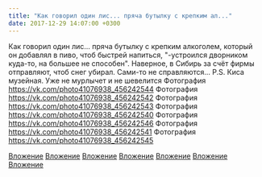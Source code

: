 ```yaml
---
title: "Как говорил один лис... пряча бутылку с крепким ал..."
date: 2017-12-29 14:07:00 +0300
---
```


Как говорил один лис... пряча бутылку с крепким алкоголем, который он добавлял в пиво, чтоб быстрей напиться, "-устроился дворником куда-то, на большее не способен". Наверное, в Сибирь за счёт фирмы отправляют, чтоб снег убирал. Сами-то не справляются...
P.S. Киса музейная. Уже не мурлычет и не шевелится
Фотография
https://vk.com/photo41076938_456242544
Фотография
https://vk.com/photo41076938_456242542
Фотография
https://vk.com/photo41076938_456242543
Фотография
https://vk.com/photo41076938_456242540
Фотография
https://vk.com/photo41076938_456242546
Фотография
https://vk.com/photo41076938_456242541
Фотография
https://vk.com/photo41076938_456242545

[Вложение](https://vk.com/photo41076938_456242544)
[Вложение](https://vk.com/photo41076938_456242542)
[Вложение](https://vk.com/photo41076938_456242543)
[Вложение](https://vk.com/photo41076938_456242540)
[Вложение](https://vk.com/photo41076938_456242546)
[Вложение](https://vk.com/photo41076938_456242541)
[Вложение](https://vk.com/photo41076938_456242545)
